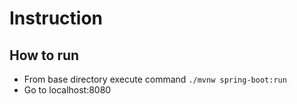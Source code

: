 # Instruction

## How to run

- From base directory execute command ```./mvnw spring-boot:run```
- Go to localhost:8080
